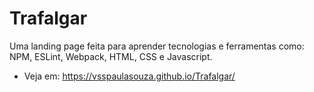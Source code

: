 # Trafalgar
 Uma landing page feita para aprender tecnologias e ferramentas como: NPM, ESLint, Webpack, HTML, CSS e Javascript.
 - Veja em: https://vsspaulasouza.github.io/Trafalgar/
